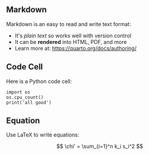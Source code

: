 
## Markdown

Markdown is an easy to read and write text format:

- It's _plain text_ so works well with version control
- It can be **rendered** into HTML, PDF, and more
- Learn more at: [<https://quarto.org/docs/authoring/>](https://github.com/cebals01/Behavior/blob/main/readme.html)

## Code Cell

Here is a Python code cell:

```{python}
import os
os.cpu_count()
print('all good')
```

## Equation

Use LaTeX to write equations:

$$
\chi' = \sum_{i=1}^n k_i s_i^2
$$
